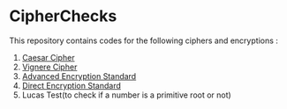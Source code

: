 # CipherChecks

This repository contains codes for the following ciphers and encryptions : 

1. [Caesar Cipher](https://en.wikipedia.org/wiki/Caesar_cipher)
2. [Vignere Cipher](https://en.wikipedia.org/wiki/Vigen%C3%A8re_cipher)
3. [Advanced Encryption Standard](https://en.wikipedia.org/wiki/Advanced_Encryption_Standard)
4. [Direct Encryption Standard](https://en.wikipedia.org/wiki/Data_Encryption_Standard)
5. Lucas Test(to check if a number is a primitive root or not)
